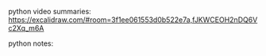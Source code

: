 python video summaries:
https://excalidraw.com/#room=3f1ee061553d0b522e7a,fJKWCEOH2nDQ6Vc2Xq_m6A

python notes:
